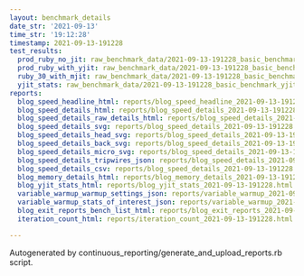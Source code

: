 ```yaml
---
layout: benchmark_details
date_str: '2021-09-13'
time_str: '19:12:28'
timestamp: 2021-09-13-191228
test_results:
  prod_ruby_no_jit: raw_benchmark_data/2021-09-13-191228_basic_benchmark_prod_ruby_no_jit.json
  prod_ruby_with_yjit: raw_benchmark_data/2021-09-13-191228_basic_benchmark_prod_ruby_with_yjit.json
  ruby_30_with_mjit: raw_benchmark_data/2021-09-13-191228_basic_benchmark_ruby_30_with_mjit.json
  yjit_stats: raw_benchmark_data/2021-09-13-191228_basic_benchmark_yjit_stats.json
reports:
  blog_speed_headline_html: reports/blog_speed_headline_2021-09-13-191228.html
  blog_speed_details_html: reports/blog_speed_details_2021-09-13-191228.html
  blog_speed_details_raw_details_html: reports/blog_speed_details_2021-09-13-191228.raw_details.html
  blog_speed_details_svg: reports/blog_speed_details_2021-09-13-191228.svg
  blog_speed_details_head_svg: reports/blog_speed_details_2021-09-13-191228.head.svg
  blog_speed_details_back_svg: reports/blog_speed_details_2021-09-13-191228.back.svg
  blog_speed_details_micro_svg: reports/blog_speed_details_2021-09-13-191228.micro.svg
  blog_speed_details_tripwires_json: reports/blog_speed_details_2021-09-13-191228.tripwires.json
  blog_speed_details_csv: reports/blog_speed_details_2021-09-13-191228.csv
  blog_memory_details_html: reports/blog_memory_details_2021-09-13-191228.html
  blog_yjit_stats_html: reports/blog_yjit_stats_2021-09-13-191228.html
  variable_warmup_warmup_settings_json: reports/variable_warmup_2021-09-13-191228.warmup_settings.json
  variable_warmup_stats_of_interest_json: reports/variable_warmup_2021-09-13-191228.stats_of_interest.json
  blog_exit_reports_bench_list_html: reports/blog_exit_reports_2021-09-13-191228.bench_list.html
  iteration_count_html: reports/iteration_count_2021-09-13-191228.html

---
```

Autogenerated by continuous_reporting/generate_and_upload_reports.rb script.
